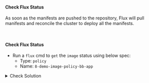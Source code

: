 #### Check Flux Status
As soon as the manifests are pushed to the repository, Flux will pull manifests and reconcile the cluster to deploy all the manifests.

<br>

#### Check Flux Status
- Run a `flux` cmd to `get` the `image` status using below spec:
    - Type: `policy`
    - Name: `8-demo-image-policy-bb-app`

<details><summary>Check Solution</summary>

```
flux reconcile source git flux-system

flux get images policy 8-demo-image-policy-bb-app
```{{exec}}

</details>

> Check the Message of Previous command, it should mention,

> Latest image tag for `docker.io/<<YOUR-DOCKER-USERNAME>>/bb-app-flux-demo-killercoda` resolved to: `7.8.1`

<br>

#### Check Image Tag within `Deployment`
- The `ImagePolicy` job is to find out the latest image tag.
- It will neither update the deployment nor the git reposiotry.
- Run the below command and check that the image tag is still `7.8.0`

```
kubectl -n 8-demo get deployment -o wide | grep -i killercoda
```{{exec}}

> In next lab we will use Automation controller to `automatically` update the `deployment.yaml` with new image tag.

<br>

###### ****If you face any issue or have a new suggestion, please raise it here: [issues tracker](https://github.com/sidd-harth/fluxcd-tracker/issues)*